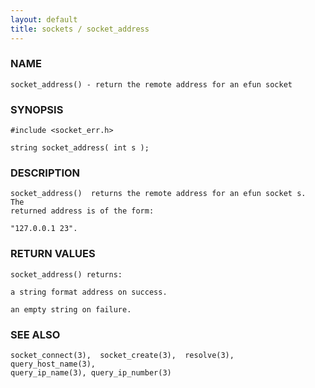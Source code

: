 ```yaml
---
layout: default
title: sockets / socket_address
---
```






### NAME
    socket_address() - return the remote address for an efun socket


### SYNOPSIS
    #include <socket_err.h>

    string socket_address( int s );


### DESCRIPTION
    socket_address()  returns the remote address for an efun socket s.  The
    returned address is of the form:

    "127.0.0.1 23".


### RETURN VALUES
    socket_address() returns:

    a string format address on success.

    an empty string on failure.


### SEE ALSO
    socket_connect(3),  socket_create(3),  resolve(3),  query_host_name(3),
    query_ip_name(3), query_ip_number(3)



